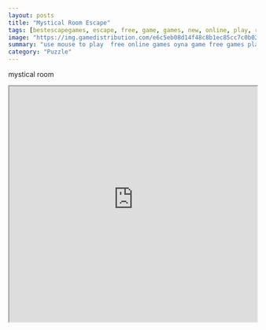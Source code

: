 ```yaml
---
layout: posts
title: "Mystical Room Escape"
tags: [bestescapegames, escape, free, game, games, new, online, play, room, download, mystical, free, online, games, oyna, game, free, games, play, play, games]
image: "https://img.gamedistribution.com/e6c5eb08d14f48c8b1ec85cc7c0b024f.jpg"
summary: "use mouse to play  free online games oyna game free games play play games"
category: "Puzzle"
---
```


mystical room

<iframe width="100%" height="480px;" src="https://flash.gamedistribution.com?game=e6c5eb08d14f48c8b1ec85cc7c0b024f"></iframe>